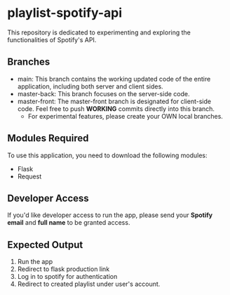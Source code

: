 # playlist-spotify-api
This repository is dedicated to experimenting and exploring the functionalities of Spotify's API.

## Branches
  -  main: This branch contains the working updated code of the entire application, including both server and client sides.
  - master-back: This branch focuses on the server-side code.
  - master-front: The master-front branch is designated for client-side code. Feel free to push **WORKING** commits directly into this branch. 
    - For experimental features, please create your OWN local branches.

## Modules Required
To use this application, you need to download the following modules:
  - Flask
  - Request

## Developer Access
If you'd like developer access to run the app, please send your **Spotify email** and **full name** to be granted access.

## Expected Output
1. Run the app
2. Redirect to flask production link
3. Log in to spotify for authentication
4. Redirect to created playlist under user's account.
